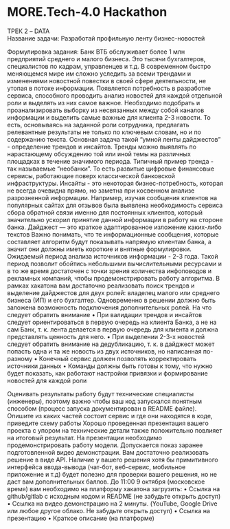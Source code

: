 # MORE.Tech-4.0 Hackathon
ТРЕК 2 – DATA  
Название задачи: Разработай профильную ленту бизнес-новостей

Формулировка задания: Банк ВТБ обслуживает более 1 млн предприятий среднего и малого бизнеса. Это тысячи бухгалтеров, специалистов по кадрам, управленцев и т.д. В современном быстро меняющемся мире им сложно уследить за всеми трендами и изменениями новостной повестки в своей сфере деятельности, не утопая в потоке информации.
Появляется потребность в разработке сервиса, способного проводить анализ новостей для каждой отдельной роли и выделять из них самое важное.
Необходимо подобрать и проанализировать выборку из несвязанных между собой каналов информации и выделить самые важные для клиента 2-3 новости. То есть, основываясь на заданной роли сотрудника, предлагать релевантные результаты не только по ключевым словам, но и по содержанию текста.
Основная задача такой “умной ленты дайджестов” - определение трендов и инсайтов. 
Тренды можно выявлять по нарастающему обсуждению той или иной темы на различных площадках в течение значимого периода. 
Типичный пример тренда - так называемые “необанки”. То есть развитые цифровые финансовые сервисы, работающие поверх классической банковской инфраструктуры. 
Инсайты - это некоторая бизнес-потребность, которая не всегда очевидна прямо, но заметна при косвенном анализе разрозненной информации. 
Например, изучая сообщения клиентов на популярных сайтах для отзывов была выявлена необходимость сервиса сбора обратной связи именно для постоянных клиентов, который значительно ускорил принятие данной информации в работу на стороне банка.
Дайджест — это краткое адаптированное изложение каких-либо текстов
Важно понимать, что те информационные сообщения, которые составляет алгоритм будут показывать напрямую клиентам банка, а значит они должны иметь короткие и внятные формулировки. 
Ожидаемый период анализа источников информации - 2-3 года. Такой период позволит обойтись небольшими вычислительными ресурсами и в то же время достаточен с точки зрения количества инфоповодов и рекламных компаний, чтобы продемонстрировать работу алгоритма.
В рамках хакатона вам достаточно реализовать поиск трендов и выделение дайджестов для двух ролей: владелец малого или среднего бизнеса (ИП) и его бухгалтер.  Одновременно в решении должно быть заложена возможность подключения дополнительных ролей.
На что следует обратить внимание
    • При валидации трендов и инсайтов следует ориентироваться в первую очередь на клиента Банка, а не на сам Банк, т. к. лента делается в первую очередь для клиента и должна представлять ценность для него.
    • При выделении 2-3-х новостей следует обратить внимание на дедубликацию, т. к. в дайджест может попасть одна и та же новость из двух источников, но написанная по-разному
    • Конечный сервис должен позволять корректировать источники данных
    • Команды должны быть готовы к тому, что нужно будет показать, как работают настройки привязки и формирование новостей для каждой роли

Оценивать результаты работу будут технические специалисты (инженеры), поэтому важно чтобы ваш код запускался понятным способом (процесс запуска документирован в README файле). Опишите из каких частей состоит сервис и где они находятся в коде, приведите схему работы
Хорошо проведенная презентация вашего проекта с упором на технические детали также положительно повлияет на итоговый результат. На презентации необходимо продемонстрировать работу модели. Допускается показ заранее подготовленной видео демонстрации. 
Вам достаточно реализовать решение в виде API. Наличие у вашего решения хотя бы примитивного интерфейса ввода-вывода (чат-бот, веб-сервис, мобильное приложение и т.д) будет полезно для проверки вашего решения, но не даст вам дополнительных баллов.
До 11:00 9 октября (московское время) вам необходимо на платформу хакатона загрузить: 
    • Ссылка на github/gitlab с исходным кодом и README (не забудьте открыть доступ)
    • Ссылка на видео демонстрацию на 2 минуты. (YouTube, Google Drive или любое другое облако. Не забудьте открыть доступ)
    • Ссылка на презентацию
    • Краткое описание (на платформе)

